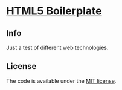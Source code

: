 # [HTML5 Boilerplate](https://html5boilerplate.com)

## Info

Just a test of different web technologies.

## License

The code is available under the [MIT license](LICENSE.txt).
